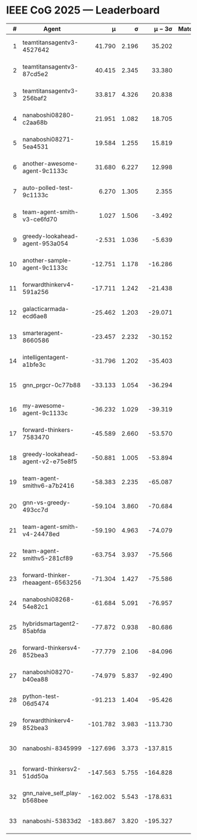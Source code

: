 # IEEE CoG 2025 — Leaderboard

| # | Agent | μ | σ | μ − 3σ | Matches | Updated |
|---:|---|---:|---:|---:|---:|---|
| 1 | teamtitansagentv3-4527642 | 41.790 | 2.196 | 35.202 | 220 | 2025-08-28 13:50 |
| 2 | teamtitansagentv3-87cd5e2 | 40.415 | 2.345 | 33.380 | 240 | 2025-08-28 13:50 |
| 3 | teamtitansagentv3-256baf2 | 33.817 | 4.326 | 20.838 | 100 | 2025-08-28 13:50 |
| 4 | nanaboshi08280-c2aa68b | 21.951 | 1.082 | 18.705 | 320 | 2025-08-28 13:50 |
| 5 | nanaboshi08271-5ea4531 | 19.584 | 1.255 | 15.819 | 300 | 2025-08-28 13:50 |
| 6 | another-awesome-agent-9c1133c | 31.680 | 6.227 | 12.998 | 100 | 2025-08-28 13:50 |
| 7 | auto-polled-test-9c1133c | 6.270 | 1.305 | 2.355 | 140 | 2025-08-28 13:50 |
| 8 | team-agent-smith-v3-ce6fd70 | 1.027 | 1.506 | -3.492 | 120 | 2025-08-28 13:50 |
| 9 | greedy-lookahead-agent-953a054 | -2.531 | 1.036 | -5.639 | 180 | 2025-08-28 13:50 |
| 10 | another-sample-agent-9c1133c | -12.751 | 1.178 | -16.286 | 120 | 2025-08-28 13:50 |
| 11 | forwardthinkerv4-591a256 | -17.711 | 1.242 | -21.438 | 106 | 2025-08-28 13:50 |
| 12 | galacticarmada-ecd6ae8 | -25.462 | 1.203 | -29.071 | 160 | 2025-08-28 13:50 |
| 13 | smarteragent-8660586 | -23.457 | 2.232 | -30.152 | 251 | 2025-08-28 13:50 |
| 14 | intelligentagent-a1bfe3c | -31.796 | 1.202 | -35.403 | 125 | 2025-08-28 13:50 |
| 15 | gnn_prgcr-0c77b88 | -33.133 | 1.054 | -36.294 | 140 | 2025-08-28 13:50 |
| 16 | my-awesome-agent-9c1133c | -36.232 | 1.029 | -39.319 | 160 | 2025-08-28 13:50 |
| 17 | forward-thinkers-7583470 | -45.589 | 2.660 | -53.570 | 100 | 2025-08-28 13:50 |
| 18 | greedy-lookahead-agent-v2-e75e8f5 | -50.881 | 1.005 | -53.894 | 180 | 2025-08-28 13:50 |
| 19 | team-agent-smithv6-a7b2416 | -58.383 | 2.235 | -65.087 | 240 | 2025-08-28 13:50 |
| 20 | gnn-vs-greedy-493cc7d | -59.104 | 3.860 | -70.684 | 80 | 2025-08-28 13:50 |
| 21 | team-agent-smith-v4-24478ed | -59.190 | 4.963 | -74.079 | 160 | 2025-08-28 13:50 |
| 22 | team-agent-smithv5-281cf89 | -63.754 | 3.937 | -75.566 | 80 | 2025-08-28 13:50 |
| 23 | forward-thinker-rheaagent-6563256 | -71.304 | 1.427 | -75.586 | 184 | 2025-08-28 13:50 |
| 24 | nanaboshi08268-54e82c1 | -61.684 | 5.091 | -76.957 | 220 | 2025-08-28 13:50 |
| 25 | hybridsmartagent2-85abfda | -77.872 | 0.938 | -80.686 | 160 | 2025-08-28 13:50 |
| 26 | forward-thinkersv4-852bea3 | -77.779 | 2.106 | -84.096 | 125 | 2025-08-28 13:50 |
| 27 | nanaboshi08270-b40ea88 | -74.979 | 5.837 | -92.490 | 200 | 2025-08-28 13:50 |
| 28 | python-test-06d5474 | -91.213 | 1.404 | -95.426 | 180 | 2025-08-28 13:50 |
| 29 | forwardthinkerv4-852bea3 | -101.782 | 3.983 | -113.730 | 145 | 2025-08-28 13:50 |
| 30 | nanaboshi-8345999 | -127.696 | 3.373 | -137.815 | 180 | 2025-08-28 13:50 |
| 31 | forward-thinkersv2-51dd50a | -147.563 | 5.755 | -164.828 | 164 | 2025-08-28 13:50 |
| 32 | gnn_naive_self_play-b568bee | -162.002 | 5.543 | -178.631 | 140 | 2025-08-28 13:50 |
| 33 | nanaboshi-53833d2 | -183.867 | 3.820 | -195.327 | 240 | 2025-08-28 13:50 |
